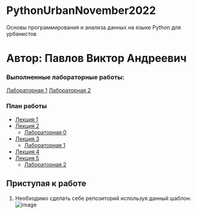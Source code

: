 


# PythonUrbanNovember2022
Основы программирования и анализа данных на языке Python для урбанистов
# Автор: Павлов Виктор Андреевич

### Выполненные лабораторные работы:

[Лабораторная 1](https://colab.research.google.com/drive/1vb1CpWoaIG2tNoq6P_WuzdQPOf5nWQV2?usp=sharing)
[Лабораторная 2](https://colab.research.google.com/drive/13esCez70MraxKNbBruchlydrd_sEW2w3?usp=sharing)

### План работы
- [Лекция 1](https://colab.research.google.com/drive/1923Z5cSGp4liSADpNEU9NV2qMtppqpmi?usp=sharing)
- [Лекция 2](https://colab.research.google.com/drive/1H-sDrSdFzufvTdqa7z-5U0hlVGEu64ur?usp=sharing) 
  - [Лабораторная 0](https://github.com/aeksei/PythonUrbanITMO/tree/main/%D0%9B%D0%B0%D0%B1%D0%BE%D1%80%D0%B0%D1%82%D0%BE%D1%80%D0%BD%D0%B0%D1%8F%200)
- [Лекция 3](https://colab.research.google.com/drive/1H0SjwycQ5Dx1ArL4QHzxLgVoyzBFzCjE?usp=sharing)
  - [Лабораторная 1](https://colab.research.google.com/drive/1vwpYasYGifiscGdDp6rpa4sfUHv6Tdu7?usp=sharing)
- [Лекция 4](https://colab.research.google.com/drive/1Qj-iH5AzezNw-Z1Z_Q-L46e2C4CvdkY-?usp=sharing)
- [Лекция 5](https://colab.research.google.com/drive/188D1gLMxViVjkwX3RG0QWZaeNZkxPTwj?usp=sharing)
  - [Лабораторная 2](https://colab.research.google.com/drive/1nAtzu1yjnkyxot-Hf6beXxoN3-zN9HZ_?usp=sharing)
  
## Приступая к работе 
1. Необходимо сделать себе репозиторий используя данный шаблон.  
  ![image](https://user-images.githubusercontent.com/14962819/178701128-479598b3-beda-4a5d-95d4-a169c896c5d9.png)

